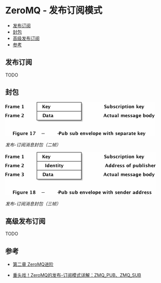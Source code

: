 # ZeroMQ - 发布订阅模式

<!-- vim-markdown-toc GFM -->

* [发布订阅](#发布订阅)
* [封包](#封包)
* [高级发布订阅](#高级发布订阅)
* [参考](#参考)

<!-- vim-markdown-toc -->



## 发布订阅

TODO



## 封包

![pub_sub_2frame_msg](res/pub_sub_2frame_msg.png)

*发布-订阅消息封包（二帧）*

![pub_sub_3frame_msg](res/pub_sub_3frame_msg.png)

*发布-订阅消息封包（三帧）*



## 高级发布订阅

TODO



## 参考

- [第二章 ZeroMQ进阶](https://wizardforcel.gitbooks.io/zmq-guide/content/chapter2.html)

- [重头戏！ZeroMQ的发布-订阅模式详解：ZMQ_PUB、ZMQ_SUB](https://blog.51cto.com/u_15346415/3673854)
